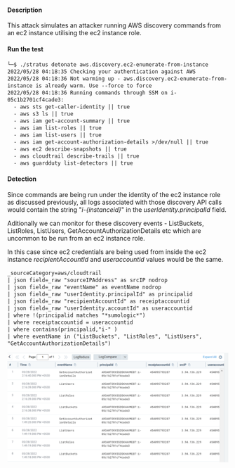 #### Description

This attack simulates an attacker running AWS discovery commands from an ec2 instance utilising the ec2 instance role. 

#### Run the test

```
└─$ ./stratus detonate aws.discovery.ec2-enumerate-from-instance
2022/05/28 04:18:35 Checking your authentication against AWS
2022/05/28 04:18:36 Not warming up - aws.discovery.ec2-enumerate-from-instance is already warm. Use --force to force
2022/05/28 04:18:36 Running commands through SSM on i-05c1b2701cf4cade3:
  - aws sts get-caller-identity || true
  - aws s3 ls || true
  - aws iam get-account-summary || true
  - aws iam list-roles || true
  - aws iam list-users || true
  - aws iam get-account-authorization-details >/dev/null || true
  - aws ec2 describe-snapshots || true
  - aws cloudtrail describe-trails || true
  - aws guardduty list-detectors || true
```

#### Detection 

Since commands are being run under the identity of the ec2 instance role as discussed previously, all logs associated with those discovery API calls would contain the string  "*i-{instanceid}*" in the *userIdentity.principalId* field.

Aditionally we can monitor for these discovery events - ListBuckets, ListRoles, ListUsers, GetAccountAuthorizationDetails etc which are uncommon to be run from an ec2 instance role.

In this case since ec2 credentials are being used from inside the ec2 instance *recipientAccountId* and *useraccountid* values would be the same.

```
_sourceCategory=aws/cloudtrail 
| json field=_raw "sourceIPAddress" as srcIP nodrop
| json field=_raw "eventName" as eventName nodrop 
| json field=_raw "userIdentity.principalId" as principalid
| json field=_raw "recipientAccountId" as receiptaccountid 
| json field=_raw "userIdentity.accountId" as useraccountid
| where !(principalid matches "*sumologic*")
| where receiptaccountid = useraccountid
| where contains(principalid,"i-" )
| where eventName in ("ListBuckets", "ListRoles", "ListUsers", "GetAccountAuthorizationDetails")
```

![](./Screenshots/16.png)